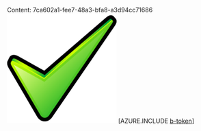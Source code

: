 Content: 7ca602a1-fee7-48a3-bfa8-a3d94cc71686![image](cb8433c5-7031-45c6-8731-b6ba767322b9.png)
[AZURE.INCLUDE [b-token](cc4ef149-85dd-458a-abcb-41fdafd5f042.md)]
